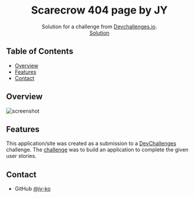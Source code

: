 <h1 align="center">Scarecrow 404 page by JY</h1>

<div align="center">
   Solution for a challenge from  <a href="http://devchallenges.io" target="_blank">Devchallenges.io</a>.
</div>

<div align="center">
  <a href="https://jyko-404-page.web.app/">
        Solution
      </a>
</div>


## Table of Contents

- [Overview](#overview)
- [Features](#features)
- [Contact](#contact)

## Overview
![screenshot](https://user-images.githubusercontent.com/16707738/92399059-5716eb00-f132-11ea-8b14-bcacdc8ec97b.png)


## Features
This application/site was created as a submission to a [DevChallenges](https://devchallenges.io/challenges) challenge. The [challenge](https://devchallenges.io/challenges/wBunSb7FPrIepJZAg0sY) was to build an application to complete the given user stories.


## Contact
- GitHub [@jy-ko](https://{github.com/jy-ko})